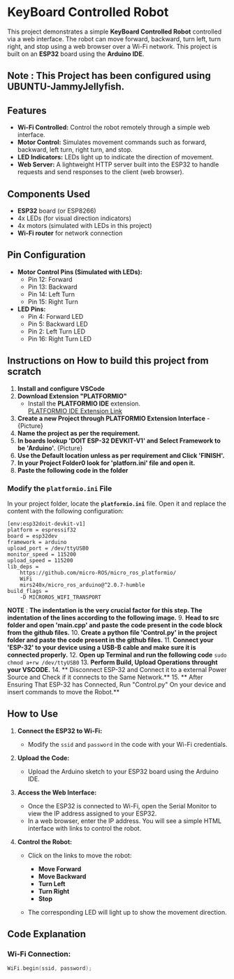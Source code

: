 # KeyBoard Controlled Robot

This project demonstrates a simple **KeyBoard Controlled Robot** controlled via a web interface. The robot can move forward, backward, turn left, turn right, and stop using a web browser over a Wi-Fi network. This project is built on an **ESP32** board using the **Arduino IDE**.
## Note : This Project has been configured using UBUNTU-JammyJellyfish.
## Features
- **Wi-Fi Controlled:** Control the robot remotely through a simple web interface.
- **Motor Control:** Simulates movement commands such as forward, backward, left turn, right turn, and stop.
- **LED Indicators:** LEDs light up to indicate the direction of movement.
- **Web Server:** A lightweight HTTP server built into the ESP32 to handle requests and send responses to the client (web browser).

## Components Used
- **ESP32** board (or ESP8266)
- 4x LEDs (for visual direction indicators)
- 4x motors (simulated with LEDs in this project)
- **Wi-Fi router** for network connection

## Pin Configuration
- **Motor Control Pins (Simulated with LEDs):**
  - Pin 12: Forward
  - Pin 13: Backward
  - Pin 14: Left Turn
  - Pin 15: Right Turn
- **LED Pins:**
  - Pin 4: Forward LED
  - Pin 5: Backward LED
  - Pin 2: Left Turn LED
  - Pin 16: Right Turn LED

## Instructions on How to build this project from scratch
1. **Install and configure VSCode**
2. **Download Extension "PLATFORMIO"**
   - Install the **PLATFORMIO IDE** extension.  
   [PLATFORMIO IDE Extension Link](https://platformio.org/platformio-ide)
3. **Create a new Project through PLATFORMIO Extension Interface**
   -{Picture}
4. **Name the project as per the requirement.**
5. **In boards lookup 'DOIT ESP-32 DEVKIT-V1' and Select Framework to be 'Arduino'.** {Picture}
6. **Use the Default location unless as per requirement and Click 'FINISH'.** 
7. **In your Project Folder0 look for 'platforn.ini' file and open it.**
8. **Paste the following code in the folder**
### Modify the `platformio.ini` File

In your project folder, locate the **`platformio.ini`** file. Open it and replace the content with the following configuration:

```
[env:esp32doit-devkit-v1]
platform = espressif32
board = esp32dev
framework = arduino
upload_port = /dev/ttyUSB0
monitor_speed = 115200
upload_speed = 115200
lib_deps = 
    https://github.com/micro-ROS/micro_ros_platformio/    
    WiFi
    mirs240x/micro_ros_arduino@^2.0.7-humble
build_flags = 
    -D MICROROS_WIFI_TRANSPORT
```

   **NOTE** : **The indentation is the very crucial factor for this step. The indentation of the lines according to the following image.**
9. **Head to src folder and open 'main.cpp' and paste the code present in the code block from the github files.**
10. **Create a python file 'Control.py' in the project folder and paste the code present in the github files.**
11. **Connect your 'ESP-32' to your device using a USB-B cable and make sure it is connected properly.**
12. **Open up Terminal and run the following code**
          ```sudo chmod a+rw /dev/ttyUSB0```
13. **Perform Build, Upload Operations throught your VSCODE.**
14. ** Disconnect ESP-32 and Connect it to a external Power Source and Check if it connects to the Same Network.**
15. ** After Ensuring That ESP-32 has Connected, Run "Control.py" On your device and insert commands to move the Robot.**
    
## How to Use
1. **Connect the ESP32 to Wi-Fi:**
   - Modify the `ssid` and `password` in the code with your Wi-Fi credentials.

2. **Upload the Code:**
   - Upload the Arduino sketch to your ESP32 board using the Arduino IDE.

3. **Access the Web Interface:**
   - Once the ESP32 is connected to Wi-Fi, open the Serial Monitor to view the IP address assigned to your ESP32.
   - In a web browser, enter the IP address. You will see a simple HTML interface with links to control the robot.

4. **Control the Robot:**
   - Click on the links to move the robot:
     - **Move Forward**
     - **Move Backward**
     - **Turn Left**
     - **Turn Right**
     - **Stop**

   - The corresponding LED will light up to show the movement direction.

## Code Explanation

### Wi-Fi Connection:
```cpp
WiFi.begin(ssid, password);
